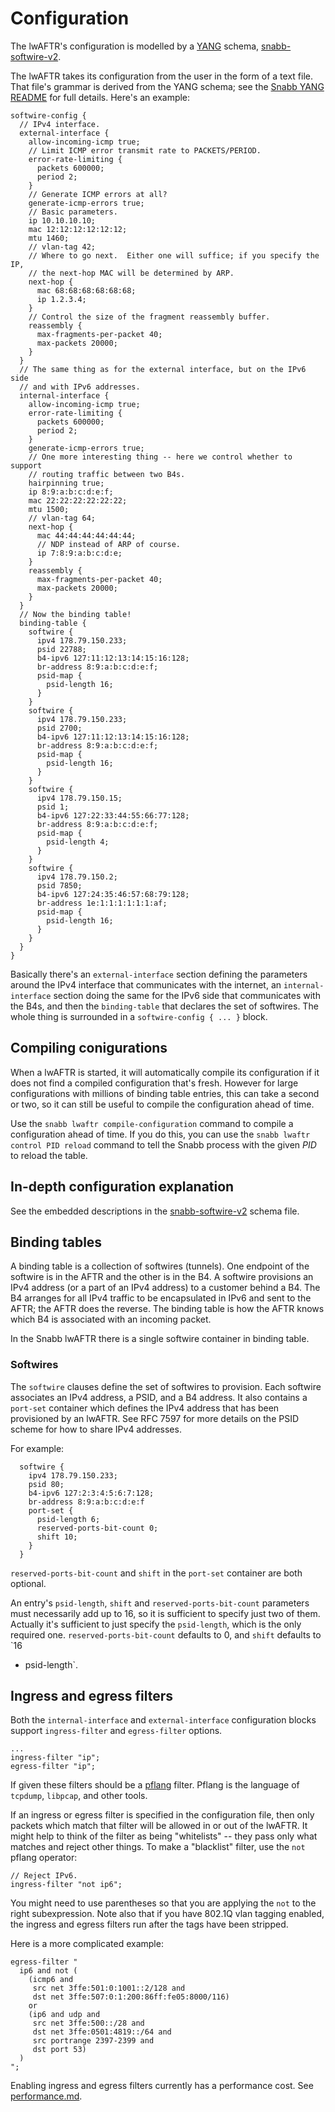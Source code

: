 # Configuration

The lwAFTR's configuration is modelled by a
[YANG](https://tools.ietf.org/html/rfc6020) schema,
[snabb-softwire-v2](../../../lib/yang/snabb-softwire-v2.yang).

The lwAFTR takes its configuration from the user in the form of a text
file.  That file's grammar is derived from the YANG schema; see the
[Snabb YANG README](../../../lib/yang/README.md) for full details.
Here's an example:

```
softwire-config {
  // IPv4 interface.
  external-interface {
    allow-incoming-icmp true;
    // Limit ICMP error transmit rate to PACKETS/PERIOD.
    error-rate-limiting {
      packets 600000;
      period 2;
    }
    // Generate ICMP errors at all?
    generate-icmp-errors true;
    // Basic parameters.
    ip 10.10.10.10;
    mac 12:12:12:12:12:12;
    mtu 1460;
    // vlan-tag 42;
    // Where to go next.  Either one will suffice; if you specify the IP,
    // the next-hop MAC will be determined by ARP.
    next-hop {
      mac 68:68:68:68:68:68;
      ip 1.2.3.4;
    }
    // Control the size of the fragment reassembly buffer.
    reassembly {
      max-fragments-per-packet 40;
      max-packets 20000;
    }
  }
  // The same thing as for the external interface, but on the IPv6 side
  // and with IPv6 addresses.
  internal-interface {
    allow-incoming-icmp true;
    error-rate-limiting {
      packets 600000;
      period 2;
    }
    generate-icmp-errors true;
    // One more interesting thing -- here we control whether to support
    // routing traffic between two B4s.
    hairpinning true;
    ip 8:9:a:b:c:d:e:f;
    mac 22:22:22:22:22:22;
    mtu 1500;
    // vlan-tag 64;
    next-hop {
      mac 44:44:44:44:44:44;
      // NDP instead of ARP of course.
      ip 7:8:9:a:b:c:d:e;
    }
    reassembly {
      max-fragments-per-packet 40;
      max-packets 20000;
    }
  }
  // Now the binding table!
  binding-table {
    softwire {
      ipv4 178.79.150.233;
      psid 22788;
      b4-ipv6 127:11:12:13:14:15:16:128;
      br-address 8:9:a:b:c:d:e:f;
      psid-map {
        psid-length 16;
      }
    }
    softwire {
      ipv4 178.79.150.233;
      psid 2700;
      b4-ipv6 127:11:12:13:14:15:16:128;
      br-address 8:9:a:b:c:d:e:f;
      psid-map {
        psid-length 16;
      }
    }
    softwire {
      ipv4 178.79.150.15;
      psid 1;
      b4-ipv6 127:22:33:44:55:66:77:128;
      br-address 8:9:a:b:c:d:e:f;
      psid-map {
        psid-length 4;
      }
    }
    softwire {
      ipv4 178.79.150.2;
      psid 7850;
      b4-ipv6 127:24:35:46:57:68:79:128;
      br-address 1e:1:1:1:1:1:1:af;
      psid-map {
        psid-length 16;
      }
    }
  }
}
```

Basically there's an `external-interface` section defining the
parameters around the IPv4 interface that communicates with the
internet, an `internal-interface` section doing the same for the IPv6
side that communicates with the B4s, and then the `binding-table` that
declares the set of softwires.  The whole thing is surrounded in a
`softwire-config { ... }` block.

## Compiling conigurations

When a lwAFTR is started, it will automatically compile its
configuration if it does not find a compiled configuration that's fresh.
However for large configurations with millions of binding table entries,
this can take a second or two, so it can still be useful to compile the
configuration ahead of time.

Use the `snabb lwaftr compile-configuration` command to compile a
configuration ahead of time.  If you do this, you can use the `snabb
lwaftr control PID reload` command to tell the Snabb process with the
given *PID* to reload the table.

## In-depth configuration explanation

See the embedded descriptions in the
[snabb-softwire-v2](../../../lib/yang/snabb-softwire-v2.yang) schema
file.

## Binding tables

A binding table is a collection of softwires (tunnels).  One endpoint
of the softwire is in the AFTR and the other is in the B4.  A
softwire provisions an IPv4 address (or a part of an IPv4 address) to
a customer behind a B4.  The B4 arranges for all IPv4 traffic to be
encapsulated in IPv6 and sent to the AFTR; the AFTR does the reverse.
The binding table is how the AFTR knows which B4 is associated with
an incoming packet.

In the Snabb lwAFTR there is a single softwire container in binding
table.

### Softwires

The `softwire` clauses define the set of softwires to provision.  Each
softwire associates an IPv4 address, a PSID, and a B4 address. It also
contains a `port-set` container which defines the IPv4 address that has
been provisioned by an lwAFTR. See RFC 7597 for more details on the PSID
scheme for how to share IPv4 addresses.

For example:

```
  softwire {
    ipv4 178.79.150.233;
    psid 80;
    b4-ipv6 127:2:3:4:5:6:7:128;
    br-address 8:9:a:b:c:d:e:f
    port-set {
      psid-length 6;
      reserved-ports-bit-count 0;
      shift 10;
    }
  }
```

`reserved-ports-bit-count` and `shift` in the `port-set` container are
both optional.

An entry's `psid-length`, `shift` and `reserved-ports-bit-count`
parameters must necessarily add up to 16, so it is sufficient to
specify just two of them. Actually it's sufficient to just specify the
`psid-length`, which is the only required one.
`reserved-ports-bit-count` defaults to 0, and `shift` defaults to `16
- psid-length`.


## Ingress and egress filters

Both the `internal-interface` and `external-interface` configuration
blocks support `ingress-filter` and `egress-filter` options.
```
...
ingress-filter "ip";
egress-filter "ip";
```

If given these filters should be a
[pflang](https://github.com/Igalia/pflua/blob/master/doc/pflang.md)
filter.  Pflang is the language of `tcpdump`, `libpcap`, and other
tools.

If an ingress or egress filter is specified in the configuration file,
then only packets which match that filter will be allowed in or out of
the lwAFTR.  It might help to think of the filter as being "whitelists"
-- they pass only what matches and reject other things.  To make a
"blacklist" filter, use the `not` pflang operator:

```
// Reject IPv6.
ingress-filter "not ip6";
```

You might need to use parentheses so that you are applying the `not` to
the right subexpression.  Note also that if you have 802.1Q vlan tagging
enabled, the ingress and egress filters run after the tags have been
stripped.

Here is a more complicated example:

```
egress-filter "
  ip6 and not (
    (icmp6 and
     src net 3ffe:501:0:1001::2/128 and
     dst net 3ffe:507:0:1:200:86ff:fe05:8000/116)
    or
    (ip6 and udp and
     src net 3ffe:500::/28 and
     dst net 3ffe:0501:4819::/64 and
     src portrange 2397-2399 and
     dst port 53)
  )
";
```

Enabling ingress and egress filters currently has a performance cost.
See [performance.md](performance.md).

